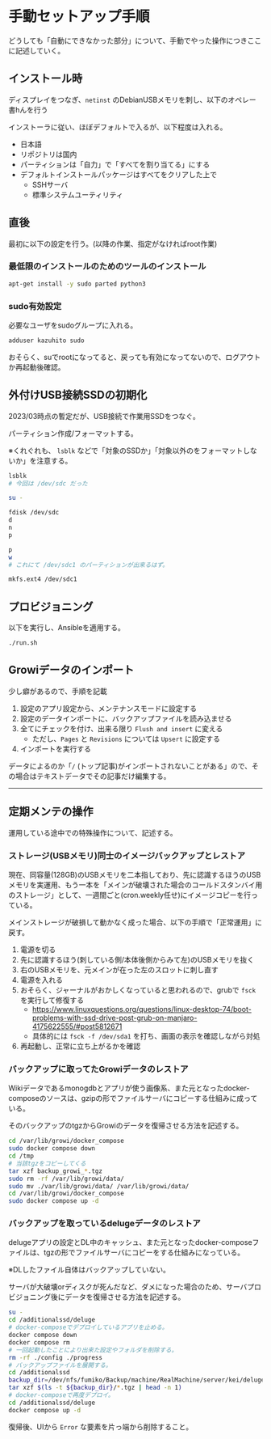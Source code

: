 # 手動セットアップ手順

どうしても「自動にできなかった部分」について、手動でやった操作につきここに記述していく。

## インストール時

ディスプレイをつなぎ、`netinst` のDebianUSBメモリを刺し、以下のオペレー書hんを行う

インストーラに従い、ほぼデフォルトで入るが、以下程度は入れる。

+ 日本語
+ リポジトリは国内
+ パーティションは「自力」で「すべてを割り当てる」にする
+ デフォルトインストールパッケージはすべてをクリアした上で
  + SSHサーバ
  + 標準システムユーティリティ

## 直後

最初に以下の設定を行う。(以降の作業、指定がなければroot作業)

### 最低限のインストールのためのツールのインストール

```bash
apt-get install -y sudo parted python3
```

### sudo有効設定

必要なユーザをsudoグループに入れる。

```bash
adduser kazuhito sudo
```

おそらく、suでrootになってると、戻っても有効になってないので、ログアウトか再起動後確認。

## 外付けUSB接続SSDの初期化

2023/03時点の暫定だが、USB接続で作業用SSDをつなぐ。

パーティション作成/フォーマットする。

※くれぐれも、 `lsblk` などで「対象のSSDか」「対象以外のをフォーマットしないか」を注意する。

```bash
lsblk
# 今回は /dev/sdc だった

su -

fdisk /dev/sdc
d
n
p

p
w
# これにて /dev/sdc1 のパーティションが出来るはず。

mkfs.ext4 /dev/sdc1
```

## プロビジョニング

以下を実行し、Ansibleを適用する。

```bash
./run.sh
```

## Growiデータのインポート

少し癖があるので、手順を記載

1. 設定のアプリ設定から、メンテナンスモードに設定する
2. 設定のデータインポートに、バックアップファイルを読み込ませる
3. 全てにチェックを付け、出来る限り `Flush and insert` に変える
    - ただし、`Pages` と `Revisions` については `Upsert` に設定する
4. インポートを実行する

データによるのか「`/` (トップ記事)がインポートされないことがある」ので、その場合はテキストデータでその記事だけ編集する。

---

## 定期メンテの操作

運用している途中での特殊操作について、記述する。

### ストレージ(USBメモリ)同士のイメージバックアップとレストア

現在、同容量(128GB)のUSBメモリを二本指しており、先に認識するほうのUSBメモリを実運用、もう一本を「メインが破壊された場合のコールドスタンバイ用のストレージ」として、一週間ごと(cron.weekly任せ)にイメージコピーを行っている。

メインストレージが破損して動かなく成った場合、以下の手順で「正常運用」に戻す。

1. 電源を切る
2. 先に認識するほう(刺している側/本体後側からみて左)のUSBメモリを抜く
3. 右のUSBメモリを、元メインが在った左のスロットに刺し直す
4. 電源を入れる
5. おそらく、ジャーナルがおかしくなっていると思われるので、grubで `fsck` を実行して修復する
   - https://www.linuxquestions.org/questions/linux-desktop-74/boot-problems-with-ssd-drive-post-grub-on-manjaro-4175622555/#post5812671
   - 具体的には `fsck -f /dev/sda1` を打ち、画面の表示を確認しながら対処
6. 再起動し、正常に立ち上がるかを確認

### バックアップに取ってたGrowiデータのレストア

Wikiデータであるmonogdbとアプリが使う画像系、また元となったdocker-composeのソースは、gzipの形でファイルサーバにコピーする仕組みに成っている。

そのバックアップのtgzからGrowiのデータを復帰させる方法を記述する。

```bash
cd /var/lib/growi/docker_compose
sudo docker compose down
cd /tmp
# 当該tgzをコピーしてくる
tar xzf backup_growi_*.tgz
sudo rm -rf /var/lib/growi/data/
sudo mv ./var/lib/growi/data/ /var/lib/growi/data/
cd /var/lib/growi/docker_compose
sudo docker compose up -d
```

### バックアップを取っているdelugeデータのレストア

delugeアプリの設定とDL中のキャッシュ、また元となったdocker-composeファイルは、tgzの形でファイルサーバにコピーをする仕組みになっている。

※DLしたファイル自体はバックアップしていない。

サーバが大破壊orディスクが死んだなど、ダメになった場合のため、サーバプロビジョニング後にデータを復帰させる方法を記述する。

```bash
su -
cd /additionalssd/deluge
# docker-composeでデプロイしているアプリを止める。
docker compose down
docker compose rm
# 一回起動したことにより出来た設定やフォルダを削除する。
rm -rf ./config ./progress
# バックアップファイルを展開する。
cd /additionalssd
backup_dir=/dev/nfs/fumiko/Backup/machine/RealMachine/server/kei/deluge
tar xzf $(ls -t ${backup_dir}/*.tgz | head -n 1)
# docker-composeで再度デプロイ。
cd /additionalssd/deluge
docker compose up -d
```

復帰後、UIから `Error` な要素を片っ端から削除すること。
